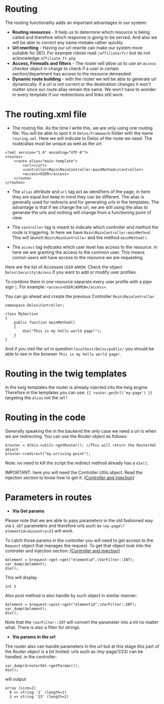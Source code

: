 # Routing
The routing functionality adds an important advantages in our system:
* **Routing resources** - It help us to determine which resource is being called and therefore which response is going
to be served. And also we will be able to correct any name mistake rather quickly.
* **Url rewriting** - Having our url rewrite can make our system more suitable for SEO.
For example robots read `/affiliate/fr/` but do not acknowledge `affiliate_fr.php` 
* **Access, Firewalls and filters** - The router will allow us to use an `Access` checker object in charge to check if a user in certain
section/department has access to the resource demanded.
* **Dynamic route building** - with the router we will be able to generate url dynamically. 
If a url is not correct or the destination changes it won't matter since our route alias remain the same.
We won't have to wonder in every template if our redirections and links still work.

# The routing.xml file
* The routing file. As the time I write this, we are only using one routing file: 
You will be able to spot it in `Delos/framework` folder with the name `routing.xml`. 
Here we will indicate to Delos of the route we need. The route/alias must be unique as well as the url:

```
<?xml version="1.0" encoding="UTF-8"?>
<routes>
    <route alias="main-template">
        <url></url>
        <controller>Main\MainController:mainMethod</controller>
        <access>USER</access>
    </route>
</routes>
```

* The `alias` attribute and `url` tag act as identifiers of the page, in here they are equal but keep in mind they can be different.
The alias is generally used for redirects and for generating urls in the templates. The advantage is that if we change
the url, we are still using the alias to generate the urls and nothing will change from a functioning point of view.

* The `controller` tag is meant to indicate which controller and method the route is triggering. 
In here we have `Main\MainController:mainMethod`. This will launch `Main\MainController` and the method `mainMethod()`.

* The `access` tag indicates which user level has access to the resource. In here we are granting the access to the common user.
This means comon users will have access to the resource we are requesting.

Here are the list of Accesses `USER` `ADMIN`.
Check the object `Delos\Security\Access` if you want to add or modify user profiles.

To combine them in one resource separate every user profile with a pipe sign `|`. For example: `<access>USER|ADMIN</access>`.

You can go ahead and create the previous Controller `Main\MainController`

````
namespace Delos\Controller;

class MySection
{
    public function mainMethod()
    {
        die("This is my hello world page!");
    }
}
````

And if you visit the url in question `localhost/Delos/public/`  you should be able to see in the browser `This is my hello world page!`.

# Routing in the twig templates
In the twig templates the router is already injected into the twig engine. Therefore in the templates you can use:
`{{ router.getUrl('my-page') }}` targeting the `alias` not the url !

# Routing in the code
Generally speaking the in the backend the only case we need a url is when we are redirecting. 
You can use the Router object as follows:
```
$router = $this->utils->getRouter(); //This will return the RouterXml object
$router->redirect("my-arriving-point");
```

Note: no need to kill the script the redirect method already has a `die()`;

IMPORTANT: here you will need the Controller Utils object. Read the injection section to know how to get it. [[Controller and injection]](../documentation/controller.md)

# Parameters in routes
* **Via Get params**

Please note that we are able to pass parameters in the old fashioned way via `$_GET` parameters and therefore
urls such as `\my-page\?elementid=1&country=23` will work.

To catch those params in the controller you will need to get access to the `Request` object that manages the request.
To get that object look into the controller and injection section:
 [[Controller and injection]](../documentation/controller_injection.md)

```
$element = $request->get->get("elementid",\VarFilter::INT);
var_dump($element);
die();
```

This will display 
```
int 1
```

Also post method is also handle by such object in similar manner:
```
$element = $request->post->get("elementid",\VarFilter::INT);
var_dump($element);
die();
```

Note that the `\VarFilter::INT` will convert the parameter into a int no matter what. There is also a filter for strings.

* **Via params in the url**

The router also can handle parameters in the url but at this stage this part of the Router object is a bit limited:
urls such as /my-page/1/23/ can be handled. in the controller:

```
var_dump($routerXml->getParams());
die();
```

will output

```
array (size=2)
  0 => string '1' (length=1)
  1 => string '23' (length=2)
```